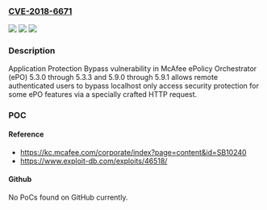### [CVE-2018-6671](https://cve.mitre.org/cgi-bin/cvename.cgi?name=CVE-2018-6671)
![](https://img.shields.io/static/v1?label=Product&message=ePolicy%20Orchestrator%20(ePO)&color=blue)
![](https://img.shields.io/static/v1?label=Version&message=5.3.0%20through%205.3.35.3.3%20with%20hotfix%20EPO5xHF1229850%20&color=brighgreen)
![](https://img.shields.io/static/v1?label=Vulnerability&message=Application%20Protection%20Bypass%20vulnerability%0A&color=brighgreen)

### Description

Application Protection Bypass vulnerability in McAfee ePolicy Orchestrator (ePO) 5.3.0 through 5.3.3 and 5.9.0 through 5.9.1 allows remote authenticated users to bypass localhost only access security protection for some ePO features via a specially crafted HTTP request.

### POC

#### Reference
- https://kc.mcafee.com/corporate/index?page=content&id=SB10240
- https://www.exploit-db.com/exploits/46518/

#### Github
No PoCs found on GitHub currently.

